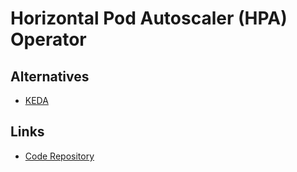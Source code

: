 # Horizontal Pod Autoscaler (HPA) Operator

## Alternatives

- [KEDA](/keda/README.md)

## Links

- [Code Repository](https://github.com/banzaicloud/hpa-operator)
